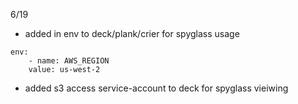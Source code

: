 6/19
- added in env to deck/plank/crier for spyglass usage
```       
env:
    - name: AWS_REGION
    value: us-west-2
```
- added s3 access service-account to deck for spyglass vieiwing
